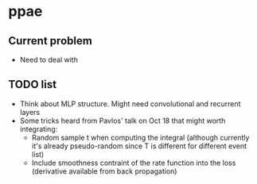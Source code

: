 # ppae

## Current problem
- Need to deal with 

## TODO list
- Think about MLP structure. Might need convolutional and recurrent layers
- Some tricks heard from Pavlos' talk on Oct 18 that might worth integrating:
    - Random sample t when computing the integral (although currently it's already pseudo-random since T is different for different event list)
    - Include smoothness contraint of the rate function into the loss (derivative available from back propagation)